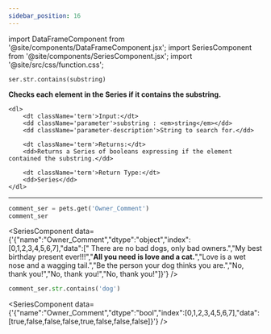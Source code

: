 ```yaml
---
sidebar_position: 16
---
```


import DataFrameComponent from '@site/components/DataFrameComponent.jsx';
import SeriesComponent from '@site/components/SeriesComponent.jsx';
import '@site/src/css/function.css';

<code>ser.str.contains(substring)</code>

<div className='base'>
    <p><strong>Checks each element in the Series if it contains the substring.</strong></p>

    <dl>
        <dt className='term'>Input:</dt>
        <dd className='parameter'>substring : <em>string</em></dd>
        <dd className='parameter-description'>String to search for.</dd>

        <dt className='term'>Returns:</dt>
        <dd>Returns a Series of booleans expressing if the element contained the substring.</dd>

        <dt className='term'>Return Type:</dt>
        <dd>Series</dd>
    </dl>
</div>

---

```python
comment_ser = pets.get('Owner_Comment')
comment_ser
```
<SeriesComponent data={'{"name":"Owner_Comment","dtype":"object","index":[0,1,2,3,4,5,6,7],"data":["      There are no bad dogs, only bad owners.","My best birthday present ever!!!","****All you need is love and a cat.****","Love is a wet nose and a wagging tail.","Be the person your dog thinks you are.","No, thank you!","No, thank you!","No, thank you!"]}'} />

```python
comment_ser.str.contains('dog')
```
<SeriesComponent data={'{"name":"Owner_Comment","dtype":"bool","index":[0,1,2,3,4,5,6,7],"data":[true,false,false,false,true,false,false,false]}'} />